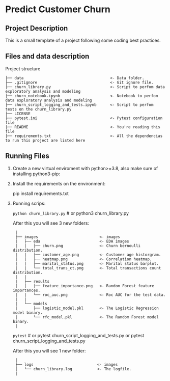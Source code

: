 # Predict Customer Churn
## Project Description

This is a small template of a project following some coding best practices.

## Files and data description

Project structure

    ├── data                                      <- Data folder.
    ├── .gitignore                                <- Git ignore file.
    ├── churn_library.py                          <- Script to perfom data exploratory analysis and modeling
    ├── churn_notebook.ipynb                      <- Notebook to perfom data exploratory analysis and modeling
    ├── churn_script_logging_and_tests.ipynb      <- Script to perfom tests on the churn_library.py
    ├── LICENSE    
    ├── pytest.ini                                <- Pytest configuration file            
    ├── README                                    <- You're reading this file       
    ├── requirements.txt                          <- All the dependencias to run this project are listed here
    
## Running Files

1. Create a new virtual enviroment with python>=3.8, also make sure of installing python3-pip:

2. Install the requirements on the environment:

    pip install requirements.txt

3. Running scrips:

    `python churn_library.py`    # or python3 churn_library.py

    After this you will see 3 new folders:


        |
        ├── images                           <- images
        |   ├── eda                          <- EDA images
        |   |   ├── churn.png                <- Churn bernoulli distribution.
        |   |   ├── customer_age.png         <- Customer age historgram.
        |   |   ├── heatmap.png              <- Correlation heatmap.
        |   |   ├── marital_status.png       <- Marital status barplot.
        |   |   └── total_trans_ct.png       <- Total transactions count distribution.
        |   |
        |   ├── results
        |   |   ├── feature_importance.png   <- Random Forest feature importances.
        |   |   └── roc_auc.png              <- Roc AUC for the test data.
        |   |
        |   └── models
        |       ├── logistic_model.pkl       <- The Logistic Regression model binary.
        |       └── rfc_model.pkl            <- The Random Forest model binary.
        |

    `pytest`    # or pytest churn_script_logging_and_tests.py or pytest churn_script_logging_and_tests.py

    After this you will see 1 new folder:


        |
        ├── logs                            <- images
        |   └── churn_library.log           <- The logfile.
        |

